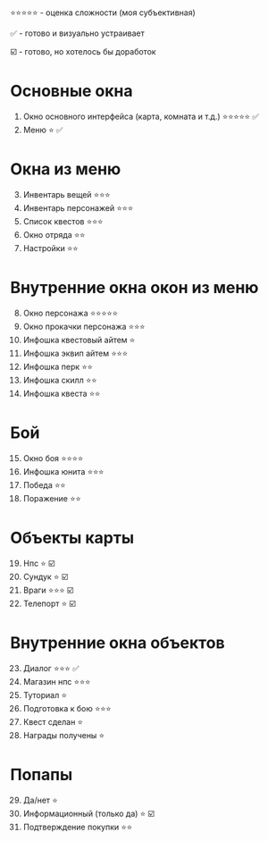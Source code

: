 
⭐️⭐️⭐️⭐️⭐️ - оценка сложности (моя субъективная)

✅ - готово и визуально устраивает

☑️ - готово, но хотелось бы доработок

# Основные окна
1. Окно основного интерфейса (карта, комната и т.д.)  ⭐️⭐️⭐️⭐️⭐️ ✅
2. Меню ⭐️ ✅
# Окна из меню
3. Инвентарь вещей ⭐️⭐️⭐️
4. Инвентарь персонажей ⭐️⭐️⭐️
5. Список квестов ⭐️⭐️⭐️
6. Окно отряда ⭐️⭐️
7. Настройки ⭐️⭐️
# Внутренние окна окон из меню
8. Окно персонажа ⭐️⭐️⭐️⭐️⭐️
9. Окно прокачки персонажа ⭐️⭐️⭐️
10. Инфошка квестовый айтем ⭐️
11. Инфошка эквип айтем ⭐️⭐️⭐️
12. Инфошка перк ⭐️⭐️
13. Инфошка скилл ⭐️⭐️
14. Инфошка квеста ⭐️⭐️
# Бой
15. Окно боя ⭐️⭐️⭐️⭐️
16. Инфошка юнита ⭐️⭐️⭐️
17. Победа ⭐️⭐️
18. Поражение ⭐️⭐️
# Объекты карты
19. Нпс ⭐️ ☑️
20. Сундук ⭐️ ☑️
21. Враги ⭐️⭐️⭐️ ☑️
22. Телепорт ⭐️ ☑️
# Внутренние окна объектов
23. Диалог ⭐️⭐️⭐️ ✅
24. Магазин нпс ⭐️⭐️⭐️
25. Туториал ⭐️
26. Подготовка к бою ⭐️⭐️⭐️
27. Квест сделан ⭐️
28. Награды получены ⭐️
# Попапы
29. Да/нет ⭐️
30. Информационный (только да) ⭐️ ☑️
31. Подтверждение покупки ⭐️⭐️
